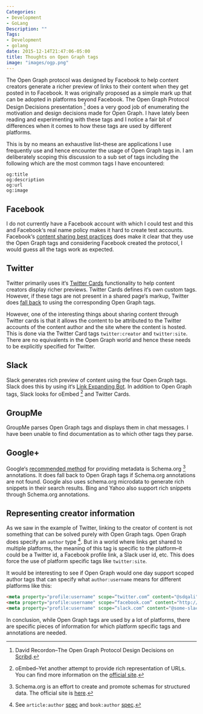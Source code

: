 ```yaml
---
Categories:
- Development
- GoLang
Description: ""
Tags:
- Development
- golang
date: 2015-12-14T21:47:06-05:00
title: Thoughts on Open Graph tags
image: "images/ogp.png"
---
```

The Open Graph protocol was designed by Facebook to help content creators generate a richer preview of links to their content when they get posted in to Facebook. It was originally proposed as a simple mark up that can be adopted in platforms beyond Facebook. The Open Graph Protocol Design Decisions presentation [^1] does a very good job of enumerating the motivation and design decisions made for Open Graph. I have lately been reading and experimenting with these tags and I notice a fair bit of differences when it comes to how these tags are used by different platforms.

<!--more-->

This is by no means an exhaustive list–these are applications I use frequently use and hence encounter the usage of Open Graph tags in. I am deliberately scoping this discussion to a sub set of tags including the following which are the most common tags I have encountered:

```
og:title
og:description
og:url
og:image
```

## Facebook
I do not currently have a Facebook account with which I could test and this and Facebook‘s real name policy makes it hard to create test accounts. Facebook‘s [content sharing best practices](https://developers.facebook.com/docs/sharing/best-practices) does make it clear that they use the Open Graph tags and considering Facebook created the protocol, I would guess all the tags work as expected.

## Twitter
Twitter primarily uses it‘s [Twitter Cards](https://dev.twitter.com/cards/overview) functionality to help content creators display richer previews. Twitter Cards defines it‘s own custom tags. However, if these tags are not present in a shared page‘s markup, Twitter does [fall back](https://dev.twitter.com/cards/markup) to using the corresponding Open Graph tags.

However, one of the interesting things about sharing content through Twitter cards is that it allows the content to be attributed to the Twitter accounts of the content author and the site where the content is hosted. This is done via the Twitter Card tags `twitter:creator` and `twitter:site`. There are no equivalents in the Open Graph world and hence these needs to be explicitly specified for Twitter.

## Slack
Slack generates rich preview of content using the four Open Graph tags. Slack does this by using it‘s [Link Expanding Bot](https://api.slack.com/robots). In addition to Open Graph tags, Slack looks for oEmbed [^2] and Twitter Cards.

## GroupMe
GroupMe parses Open Graph tags and displays them in chat messages. I have been unable to find documentation as to which other tags they parse.

## Google+
Google‘s [recommended method](https://developers.google.com/+/web/snippet/) for providing metadata is Schema.org [^3] annotations. It does fall back to Open Graph tags if Schema.org annotations are not found. Google also uses schema.org microdata to generate rich snippets in their search results. Bing and Yahoo also support rich snippets through Schema.org annotations.

## Representing creator information
As we saw in the example of Twitter, linking to the creator of content is not something that can be solved purely with Open Graph tags. Open Graph does specify an `author` type [^4]. But in a world where links get shared to multiple platforms, the meaning of this tag is specific to the platform–it could be a Twitter id, a Facebook profile link, a Slack user id, etc. This does force the use of platform specific tags like `twitter:site`.

It would be interesting to see if Open Graph would one day support scoped author tags that can specify what `author:username` means for different platforms like this:

```html
<meta property="profile:username" scope=“twitter.com“ content="@sdqali" />
<meta property="profile:username" scope=“facebook.com“ content="http://facebook.com/some-profile-id" />
<meta property="profile:username" scope=“slack.com“ content="@some-slack-id" />
```

In conclusion, while Open Graph tags are used by a lot of platforms, there are specific pieces of information for which platform specific tags and annotations are needed.

[^1]: David Recordon–The Open Graph Protocol Design Decisions on [Scribd](http://www.scribd.com/doc/30715288/The-Open-Graph-Protocol-Design-Decisions).
[^2]: oEmbed–Yet another attempt to provide rich representation of URLs. You can find more information on the [official site](http://oembed.com/).
[^3]: Schema.org is an effort to create and promote schemas for structured data. The official site is [here](http://schema.org/).
[^4]: See `article:author` [spec](http://ogp.me/#type_article) and `book:author` [spec](http://ogp.me/#type_book).
